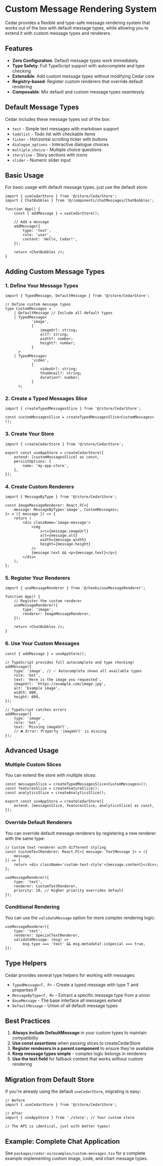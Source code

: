 # Custom Message Rendering System

Cedar provides a flexible and type-safe message rendering system that works out of the box with default message types, while allowing you to extend it with custom message types and renderers.

## Features

- **Zero Configuration**: Default message types work immediately
- **Type Safety**: Full TypeScript support with autocomplete and type checking
- **Extensible**: Add custom message types without modifying Cedar core
- **Registry-based**: Register custom renderers that override default rendering
- **Composable**: Mix default and custom message types seamlessly

## Default Message Types

Cedar includes these message types out of the box:

- `text` - Simple text messages with markdown support
- `todolist` - Todo list with checkable items
- `ticker` - Horizontal scrolling ticker with buttons
- `dialogue_options` - Interactive dialogue choices
- `multiple_choice` - Multiple choice questions
- `storyline` - Story sections with icons
- `slider` - Numeric slider input

## Basic Usage

For basic usage with default message types, just use the default store:

```tsx
import { useCedarStore } from '@/store/CedarStore';
import { ChatBubbles } from '@/components/chatMessages/ChatBubbles';

function App() {
	const { addMessage } = useCedarStore();

	// Add a message
	addMessage({
		type: 'text',
		role: 'user',
		content: 'Hello, Cedar!',
	});

	return <ChatBubbles />;
}
```

## Adding Custom Message Types

### 1. Define Your Message Types

```tsx
import { TypedMessage, DefaultMessage } from '@/store/CedarStore';

// Define custom message types
type CustomMessages =
	| DefaultMessage // Include all default types
	| TypedMessage<
			'image',
			{
				imageUrl: string;
				alt?: string;
				width?: number;
				height?: number;
			}
	  >
	| TypedMessage<
			'video',
			{
				videoUrl: string;
				thumbnail?: string;
				duration?: number;
			}
	  >;
```

### 2. Create a Typed Messages Slice

```tsx
import { createTypedMessagesSlice } from '@/store/CedarStore';

const customMessagesSlice = createTypedMessagesSlice<CustomMessages>();
```

### 3. Create Your Store

```tsx
import { createCedarStore } from '@/store/CedarStore';

export const useAppStore = createCedarStore({
	extend: [customMessagesSlice] as const,
	persistOptions: {
		name: 'my-app-store',
	},
});
```

### 4. Create Custom Renderers

```tsx
import { MessageByType } from '@/store/CedarStore';

const ImageMessageRenderer: React.FC<{
	message: MessageByType<'image', CustomMessages>;
}> = ({ message }) => {
	return (
		<div className='image-message'>
			<img
				src={message.imageUrl}
				alt={message.alt}
				width={message.width}
				height={message.height}
			/>
			{message.text && <p>{message.text}</p>}
		</div>
	);
};
```

### 5. Register Your Renderers

```tsx
import { useMessageRenderer } from '@/hooks/useMessageRenderer';

function App() {
	// Register the custom renderer
	useMessageRenderer({
		type: 'image',
		renderer: ImageMessageRenderer,
	});

	return <ChatBubbles />;
}
```

### 6. Use Your Custom Messages

```tsx
const { addMessage } = useAppStore();

// TypeScript provides full autocomplete and type checking!
addMessage({
	type: 'image', // ✅ Autocomplete shows all available types
	role: 'bot',
	text: 'Here is the image you requested',
	imageUrl: 'https://example.com/image.jpg',
	alt: 'Example image',
	width: 800,
	height: 600,
});

// TypeScript catches errors
addMessage({
	type: 'image',
	role: 'bot',
	text: 'Missing imageUrl',
	// ❌ Error: Property 'imageUrl' is missing
});
```

## Advanced Usage

### Multiple Custom Slices

You can extend the store with multiple slices:

```tsx
const messagesSlice = createTypedMessagesSlice<CustomMessages>();
const featuresSlice = createFeatureSlice();
const analyticsSlice = createAnalyticsSlice();

export const useAppStore = createCedarStore({
	extend: [messagesSlice, featuresSlice, analyticsSlice] as const,
});
```

### Override Default Renderers

You can override default message renderers by registering a new renderer with the same type:

```tsx
// Custom text renderer with different styling
const CustomTextRenderer: React.FC<{ message: TextMessage }> = ({
	message,
}) => {
	return <div className='custom-text-style'>{message.content}</div>;
};

useMessageRenderer({
	type: 'text',
	renderer: CustomTextRenderer,
	priority: 10, // Higher priority overrides default
});
```

### Conditional Rendering

You can use the `validateMessage` option for more complex rendering logic:

```tsx
useMessageRenderer({
	type: 'text',
	renderer: SpecialTextRenderer,
	validateMessage: (msg) =>
		msg.type === 'text' && msg.metadata?.isSpecial === true,
});
```

## Type Helpers

Cedar provides several type helpers for working with messages:

- `TypedMessage<T, P>` - Create a typed message with type T and properties P
- `MessageByType<T, M>` - Extract a specific message type from a union
- `BaseMessage` - The base interface all messages extend
- `DefaultMessage` - Union of all default message types

## Best Practices

1. **Always include DefaultMessage** in your custom types to maintain compatibility
2. **Use const assertions** when passing slices to createCedarStore
3. **Register renderers in a parent component** to ensure they're available
4. **Keep message types simple** - complex logic belongs in renderers
5. **Use the text field** for fallback content that works without custom rendering

## Migration from Default Store

If you're already using the default `useCedarStore`, migrating is easy:

```tsx
// Before
import { useCedarStore } from '@/store/CedarStore';

// After
import { useAppStore } from './store'; // Your custom store

// The API is identical, just with better types!
```

## Example: Complete Chat Application

See `packages/cedar-os/examples/custom-messages.tsx` for a complete example implementing custom image, code, and chart message types.
